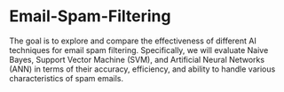 # Email-Spam-Filtering
The goal is to explore and compare the effectiveness of different AI techniques for email spam filtering. Specifically, we will evaluate Naive Bayes, Support Vector Machine (SVM), and Artificial Neural Networks (ANN) in terms of their accuracy, efficiency, and ability to handle various characteristics of spam emails.
